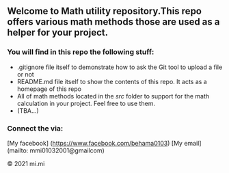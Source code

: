 ## Welcome to Math utility repository.This repo offers various math methods those are used as a helper for your project.



### You will find in this repo the following stuff:
* .gitignore file itself to demonstrate how to ask the Git tool
to upload a file or not
* README.md file itself to show the contents of this repo. It acts as a homepage of this repo 
* All of math methods located in the *src*  folder to support for the math calculation in your project. Feel free to use them.
* (TBA...)


### Connect the via:
[My facebook] (https://www.facebook.com/behama0103)
[My email] (mailto: mmi01032001@gmailcom)

© 2021 mi.mi

